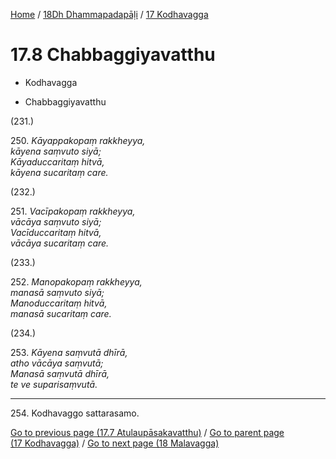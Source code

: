 
[Home](/) / [18Dh Dhammapadapāḷi](...md) / [17 Kodhavagga](../18Dh/17.md)

# 17.8 Chabbaggiyavatthu

* Kodhavagga

* Chabbaggiyavatthu

(231.)

250\. _Kāyappakopaṃ rakkheyya,_  
_kāyena saṃvuto siyā;_  
_Kāyaduccaritaṃ hitvā,_  
_kāyena sucaritaṃ care._  


(232.)

251\. _Vacīpakopaṃ rakkheyya,_  
_vācāya saṃvuto siyā;_  
_Vacīduccaritaṃ hitvā,_  
_vācāya sucaritaṃ care._  


(233.)

252\. _Manopakopaṃ rakkheyya,_  
_manasā saṃvuto siyā;_  
_Manoduccaritaṃ hitvā,_  
_manasā sucaritaṃ care._  


(234.)

253\. _Kāyena saṃvutā dhīrā,_  
_atho vācāya saṃvutā;_  
_Manasā saṃvutā dhīrā,_  
_te ve suparisaṃvutā._  


---

254\. Kodhavaggo sattarasamo.



[Go to previous page (17.7 Atulaupāsakavatthu)](17.7.md) / [Go to parent page (17 Kodhavagga)](../18Dh/17.md) / [Go to next page (18 Malavagga)](../18.md)


